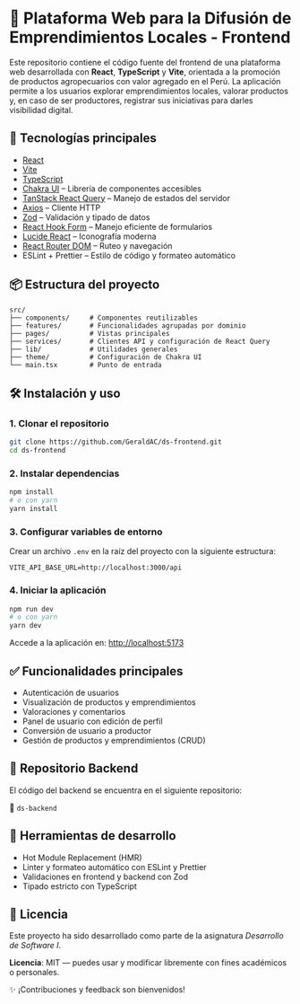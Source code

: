 # 🌱 Plataforma Web para la Difusión de Emprendimientos Locales - Frontend

Este repositorio contiene el código fuente del frontend de una plataforma web desarrollada con **React**, **TypeScript** y **Vite**, orientada a la promoción de productos agropecuarios con valor agregado en el Perú. La aplicación permite a los usuarios explorar emprendimientos locales, valorar productos y, en caso de ser productores, registrar sus iniciativas para darles visibilidad digital.

## 🚀 Tecnologías principales

- [React](https://reactjs.org/)
- [Vite](https://vitejs.dev/)
- [TypeScript](https://www.typescriptlang.org/)
- [Chakra UI](https://chakra-ui.com/) – Librería de componentes accesibles
- [TanStack React Query](https://tanstack.com/query/latest) – Manejo de estados del servidor
- [Axios](https://axios-http.com/) – Cliente HTTP
- [Zod](https://zod.dev/) – Validación y tipado de datos
- [React Hook Form](https://react-hook-form.com/) – Manejo eficiente de formularios
- [Lucide React](https://lucide.dev/) – Iconografía moderna
- [React Router DOM](https://reactrouter.com/) – Ruteo y navegación
- ESLint + Prettier – Estilo de código y formateo automático

## 📦 Estructura del proyecto

```
src/
├── components/     # Componentes reutilizables
├── features/       # Funcionalidades agrupadas por dominio
├── pages/          # Vistas principales
├── services/       # Clientes API y configuración de React Query
├── lib/            # Utilidades generales
├── theme/          # Configuración de Chakra UI
└── main.tsx        # Punto de entrada
```

## 🛠 Instalación y uso

### 1. Clonar el repositorio

```bash
git clone https://github.com/GeraldAC/ds-frontend.git
cd ds-frontend
```

### 2. Instalar dependencias

```bash
npm install
# o con yarn
yarn install
```

### 3. Configurar variables de entorno

Crear un archivo `.env` en la raíz del proyecto con la siguiente estructura:

```
VITE_API_BASE_URL=http://localhost:3000/api
```

### 4. Iniciar la aplicación

```bash
npm run dev
# o con yarn
yarn dev
```

Accede a la aplicación en: [http://localhost:5173](http://localhost:5173)

## ✅ Funcionalidades principales

- Autenticación de usuarios
- Visualización de productos y emprendimientos
- Valoraciones y comentarios
- Panel de usuario con edición de perfil
- Conversión de usuario a productor
- Gestión de productos y emprendimientos (CRUD)

## 📂 Repositorio Backend

El código del backend se encuentra en el siguiente repositorio:

🔗 `ds-backend`

## 🧪 Herramientas de desarrollo

- Hot Module Replacement (HMR)
- Linter y formateo automático con ESLint y Prettier
- Validaciones en frontend y backend con Zod
- Tipado estricto con TypeScript

## 📄 Licencia

Este proyecto ha sido desarrollado como parte de la asignatura _Desarrollo de Software I_.

**Licencia**: MIT — puedes usar y modificar libremente con fines académicos o personales.

✨ ¡Contribuciones y feedback son bienvenidos!
